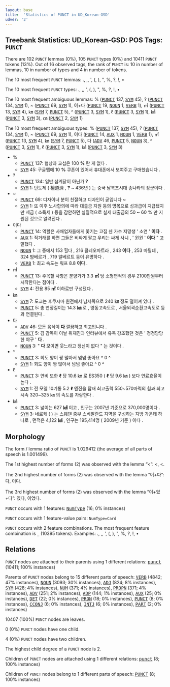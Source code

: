 ```yaml
---
layout: base
title:  'Statistics of PUNCT in UD_Korean-GSD'
udver: '2'
---
```


## Treebank Statistics: UD_Korean-GSD: POS Tags: `PUNCT`

There are 102 `PUNCT` lemmas (0%), 105 `PUNCT` types (0%) and 10411 `PUNCT` tokens (13%).
Out of 16 observed tags, the rank of `PUNCT` is: 10 in number of lemmas, 10 in number of types and 4 in number of tokens.

The 10 most frequent `PUNCT` lemmas: ., ,, ', (, ), ", %, ?, !, •

The 10 most frequent `PUNCT` types:  ., ,, ', (, ), ", %, ?, !, •

The 10 most frequent ambiguous lemmas: % (<tt><a href="ko_gsd-pos-PUNCT.html">PUNCT</a></tt> 137, <tt><a href="ko_gsd-pos-SYM.html">SYM</a></tt> 45), ? (<tt><a href="ko_gsd-pos-PUNCT.html">PUNCT</a></tt> 134, <tt><a href="ko_gsd-pos-SYM.html">SYM</a></tt> 1), ~ (<tt><a href="ko_gsd-pos-PUNCT.html">PUNCT</a></tt> 69, <tt><a href="ko_gsd-pos-SYM.html">SYM</a></tt> 1), 이+다 (<tt><a href="ko_gsd-pos-PUNCT.html">PUNCT</a></tt> 19, <tt><a href="ko_gsd-pos-NOUN.html">NOUN</a></tt> 1, <tt><a href="ko_gsd-pos-VERB.html">VERB</a></tt> 1), ㎡ (<tt><a href="ko_gsd-pos-PUNCT.html">PUNCT</a></tt> 13, <tt><a href="ko_gsd-pos-SYM.html">SYM</a></tt> 4), ㎞ (<tt><a href="ko_gsd-pos-SYM.html">SYM</a></tt> 7, <tt><a href="ko_gsd-pos-PUNCT.html">PUNCT</a></tt> 5), ^ (<tt><a href="ko_gsd-pos-PUNCT.html">PUNCT</a></tt> 3, <tt><a href="ko_gsd-pos-SYM.html">SYM</a></tt> 1), ℓ (<tt><a href="ko_gsd-pos-PUNCT.html">PUNCT</a></tt> 3, <tt><a href="ko_gsd-pos-SYM.html">SYM</a></tt> 1), ㎢ (<tt><a href="ko_gsd-pos-PUNCT.html">PUNCT</a></tt> 3, <tt><a href="ko_gsd-pos-SYM.html">SYM</a></tt> 3), ㎝ (<tt><a href="ko_gsd-pos-PUNCT.html">PUNCT</a></tt> 2, <tt><a href="ko_gsd-pos-SYM.html">SYM</a></tt> 1)

The 10 most frequent ambiguous types:  % (<tt><a href="ko_gsd-pos-PUNCT.html">PUNCT</a></tt> 137, <tt><a href="ko_gsd-pos-SYM.html">SYM</a></tt> 45), ? (<tt><a href="ko_gsd-pos-PUNCT.html">PUNCT</a></tt> 134, <tt><a href="ko_gsd-pos-SYM.html">SYM</a></tt> 1), ~ (<tt><a href="ko_gsd-pos-PUNCT.html">PUNCT</a></tt> 69, <tt><a href="ko_gsd-pos-SYM.html">SYM</a></tt> 1), 이다 (<tt><a href="ko_gsd-pos-PUNCT.html">PUNCT</a></tt> 14, <tt><a href="ko_gsd-pos-AUX.html">AUX</a></tt> 1, <tt><a href="ko_gsd-pos-NOUN.html">NOUN</a></tt> 1, <tt><a href="ko_gsd-pos-VERB.html">VERB</a></tt> 1), ㎡ (<tt><a href="ko_gsd-pos-PUNCT.html">PUNCT</a></tt> 13, <tt><a href="ko_gsd-pos-SYM.html">SYM</a></tt> 4), ㎞ (<tt><a href="ko_gsd-pos-SYM.html">SYM</a></tt> 7, <tt><a href="ko_gsd-pos-PUNCT.html">PUNCT</a></tt> 5), 다 (<tt><a href="ko_gsd-pos-ADV.html">ADV</a></tt> 46, <tt><a href="ko_gsd-pos-PUNCT.html">PUNCT</a></tt> 5, <tt><a href="ko_gsd-pos-NOUN.html">NOUN</a></tt> 3), ^ (<tt><a href="ko_gsd-pos-PUNCT.html">PUNCT</a></tt> 3, <tt><a href="ko_gsd-pos-SYM.html">SYM</a></tt> 1), ℓ (<tt><a href="ko_gsd-pos-PUNCT.html">PUNCT</a></tt> 3, <tt><a href="ko_gsd-pos-SYM.html">SYM</a></tt> 1), ㎢ (<tt><a href="ko_gsd-pos-PUNCT.html">PUNCT</a></tt> 3, <tt><a href="ko_gsd-pos-SYM.html">SYM</a></tt> 3)


* %
  * <tt><a href="ko_gsd-pos-PUNCT.html">PUNCT</a></tt> 137: 협상과 교섭은 100 <b>%</b> 란 게 없다 .
  * <tt><a href="ko_gsd-pos-SYM.html">SYM</a></tt> 45: 구글맵에 10 <b>%</b> 쿠폰이 있어서 휴대폰에서 보여주고 구매했습니다 .
* ?
  * <tt><a href="ko_gsd-pos-PUNCT.html">PUNCT</a></tt> 134: 일반 삼계닭이 아닌가 <b>?</b>
  * <tt><a href="ko_gsd-pos-SYM.html">SYM</a></tt> 1: 단도제 ( 檀道濟 , <b>?</b> ~ 436년 ) 는 중국 남북조시대 송나라의 장군이다 .
* ~
  * <tt><a href="ko_gsd-pos-PUNCT.html">PUNCT</a></tt> 69: 디자이너 분이 친절하고 디자인이 굳입니다 <b>~</b>
  * <tt><a href="ko_gsd-pos-SYM.html">SYM</a></tt> 1: 또 이후 노사합의에 따라 대출금 지원 등의 명목으로 성과급이 지급됐지만 세금 ( 소득세 ) 등을 감안하면 실질적으로 실제 대출금의 50 <b>~</b> 60 % 만 지원된 것으로 알려진다 .
* 이다
  * <tt><a href="ko_gsd-pos-PUNCT.html">PUNCT</a></tt> 14: 역할은 사채업자들에게 쫓기는 고집 센 가수 지망생 ' 소연 ' <b>이다</b> .
  * <tt><a href="ko_gsd-pos-AUX.html">AUX</a></tt> 1: 직거래를 하면 그들은 비싸게 팔고 우리는 싸게 사니 , ' 윈윈 ' <b>이다</b> " 고 말했다 .
  * <tt><a href="ko_gsd-pos-NOUN.html">NOUN</a></tt> 1: 그 중에서 153 힐다 , 216 클레오파트라 , 243 <b>이다</b> , 253 마틸데 , 324 밤베르가 , 719 알베르트 등이 유명하다 .
  * <tt><a href="ko_gsd-pos-VERB.html">VERB</a></tt> 1: 최고 속도는 워프 8.8 <b>이다</b> .
* ㎡
  * <tt><a href="ko_gsd-pos-PUNCT.html">PUNCT</a></tt> 13: 주목할 사항은 분양가가 3.3 <b>㎡</b> 당 소형면적의 경우 2100만원부터 시작한다는 점이다 .
  * <tt><a href="ko_gsd-pos-SYM.html">SYM</a></tt> 4: 전용 85 <b>㎡</b> 이하로만 구성됐다 .
* ㎞
  * <tt><a href="ko_gsd-pos-SYM.html">SYM</a></tt> 7: 도쿄는 후쿠시마 원전에서 남서쪽으로 240 <b>㎞</b> 정도 떨어져 있다 .
  * <tt><a href="ko_gsd-pos-PUNCT.html">PUNCT</a></tt> 5: 총 연장길이는 14.3 <b>㎞</b> 로 , 영동고속도로 , 서울외곽순환고속도로 등과 연결된다 .
* 다
  * <tt><a href="ko_gsd-pos-ADV.html">ADV</a></tt> 46: 모든 음식이 <b>다</b> 깔끔하고 최고입니다 .
  * <tt><a href="ko_gsd-pos-PUNCT.html">PUNCT</a></tt> 5: 김 감독이 이날 취재진과 인터뷰에서 유독 강조했던 것은 ' 정정당당한 야구 ' <b>다</b> .
  * <tt><a href="ko_gsd-pos-NOUN.html">NOUN</a></tt> 3: " <b>다</b> 모이면 웃느라고 정신이 없다 " 는 것이다 .
* ^
  * <tt><a href="ko_gsd-pos-PUNCT.html">PUNCT</a></tt> 3: 회도 양이 짱 많아서 넘넘 좋아요 <b>^</b> 0 ^
  * <tt><a href="ko_gsd-pos-SYM.html">SYM</a></tt> 1: 회도 양이 짱 많아서 넘넘 좋아요 ^ 0 <b>^</b>
* ℓ
  * <tt><a href="ko_gsd-pos-PUNCT.html">PUNCT</a></tt> 3: 연비 또한 <b>ℓ</b> 당 10.6 ㎞ 로 ES350 ( <b>ℓ</b> 당 9.6 ㎞ ) 보다 연료효율이 높다 .
  * <tt><a href="ko_gsd-pos-SYM.html">SYM</a></tt> 1: 전 모델 10기통 5.2 <b>ℓ</b> 엔진을 탑재 최고출력 550~570마력의 힘과 최고시속 320~325 ㎞ 의 속도를 자랑한다 .
* ㎢
  * <tt><a href="ko_gsd-pos-PUNCT.html">PUNCT</a></tt> 3: 넓이는 627 <b>㎢</b> 이고 , 인구는 2007년 기준으로 370,000명이다 .
  * <tt><a href="ko_gsd-pos-SYM.html">SYM</a></tt> 3: 네르케 ( ) 는 스웨덴 중부 스베알란드 지역을 구성하는 지방 가운데 하나로 , 면적은 4,122 <b>㎢</b> , 인구는 195,414명 ( 2009년 기준 ) 이다 .

## Morphology

The form / lemma ratio of `PUNCT` is 1.029412 (the average of all parts of speech is 1.001499).

The 1st highest number of forms (2) was observed with the lemma “<”: &lt;, <.

The 2nd highest number of forms (2) was observed with the lemma “이+다”: 다, 이다.

The 3rd highest number of forms (2) was observed with the lemma “이+었+다”: 였다, 이었다.

`PUNCT` occurs with 1 features: <tt><a href="ko_gsd-feat-NumType.html">NumType</a></tt> (16; 0% instances)

`PUNCT` occurs with 1 feature-value pairs: `NumType=Card`

`PUNCT` occurs with 2 feature combinations.
The most frequent feature combination is `_` (10395 tokens).
Examples: ., ,, ', (, ), ", %, ?, !, •


## Relations

`PUNCT` nodes are attached to their parents using 1 different relations: <tt><a href="ko_gsd-dep-punct.html">punct</a></tt> (10411; 100% instances)

Parents of `PUNCT` nodes belong to 15 different parts of speech: <tt><a href="ko_gsd-pos-VERB.html">VERB</a></tt> (4842; 47% instances), <tt><a href="ko_gsd-pos-NOUN.html">NOUN</a></tt> (3093; 30% instances), <tt><a href="ko_gsd-pos-ADJ.html">ADJ</a></tt> (824; 8% instances), <tt><a href="ko_gsd-pos-SYM.html">SYM</a></tt> (428; 4% instances), <tt><a href="ko_gsd-pos-NUM.html">NUM</a></tt> (371; 4% instances), <tt><a href="ko_gsd-pos-PROPN.html">PROPN</a></tt> (371; 4% instances), <tt><a href="ko_gsd-pos-ADV.html">ADV</a></tt> (251; 2% instances), <tt><a href="ko_gsd-pos-ADP.html">ADP</a></tt> (144; 1% instances), <tt><a href="ko_gsd-pos-AUX.html">AUX</a></tt> (25; 0% instances), <tt><a href="ko_gsd-pos-DET.html">DET</a></tt> (22; 0% instances), <tt><a href="ko_gsd-pos-PRON.html">PRON</a></tt> (18; 0% instances), <tt><a href="ko_gsd-pos-PUNCT.html">PUNCT</a></tt> (8; 0% instances), <tt><a href="ko_gsd-pos-CCONJ.html">CCONJ</a></tt> (6; 0% instances), <tt><a href="ko_gsd-pos-INTJ.html">INTJ</a></tt> (6; 0% instances), <tt><a href="ko_gsd-pos-PART.html">PART</a></tt> (2; 0% instances)

10407 (100%) `PUNCT` nodes are leaves.

0 (0%) `PUNCT` nodes have one child.

4 (0%) `PUNCT` nodes have two children.

The highest child degree of a `PUNCT` node is 2.

Children of `PUNCT` nodes are attached using 1 different relations: <tt><a href="ko_gsd-dep-punct.html">punct</a></tt> (8; 100% instances)

Children of `PUNCT` nodes belong to 1 different parts of speech: <tt><a href="ko_gsd-pos-PUNCT.html">PUNCT</a></tt> (8; 100% instances)

